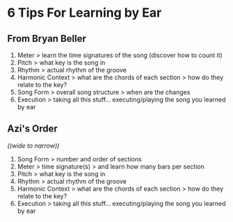 # 6 Tips For Learning by Ear
## From Bryan Beller
1. Meter > learn the time signatures of the song (discover how to count it)
1. Pitch > what key is the song in
1. Rhythm > actual rhythm of the groove
1. Harmonic Context > what are the chords of each section > how do they relate to the key?
1. Song Form > overall song structure > when are the changes
1. Execution > taking all this stuff... executing/playing the song you learned by ear

## Azi's Order
_((wide to narrow))_
1. Song Form > number and order of sections
1. Meter > time signature(s) > and learn how many bars per section
1. Pitch > what key is the song in 
1. Rhythm > actual rhythm of the groove
1. Harmonic Context > what are the chords of each section > how do they relate to the key?
1. Execution > taking all this stuff... executing/playing the song you learned by ear
